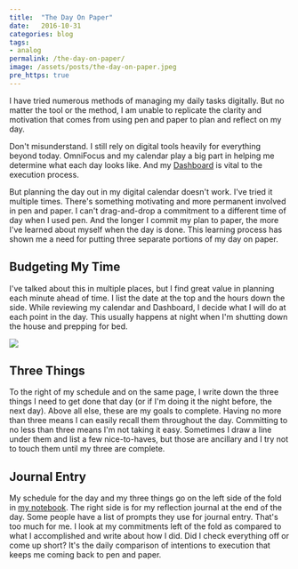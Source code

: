 ```yaml
---
title:  "The Day On Paper"
date:   2016-10-31
categories: blog
tags:
- analog
permalink: /the-day-on-paper/
image: /assets/posts/the-day-on-paper.jpeg
pre_https: true
---
```

I have tried numerous methods of managing my daily tasks digitally. But no matter the tool or the method, I am unable to replicate the clarity and motivation that comes from using pen and paper to plan and reflect on my day.
<!--more-->

Don't misunderstand. I still rely on digital tools heavily for everything beyond today. OmniFocus and my calendar play a big part in helping me determine what each day looks like. And my [Dashboard](http://joebuhlig.com/the-omnifocus-dashboard/) is vital to the execution process.

But planning the day out in my digital calendar doesn't work. I've tried it multiple times. There's something motivating and more permanent involved in pen and paper. I can't drag-and-drop a commitment to a different time of day when I used pen. And the longer I commit my plan to paper, the more I've learned about myself when the day is done. This learning process has shown me a need for putting three separate portions of my day on paper.

## Budgeting My Time

I've talked about this in multiple places, but I find great value in planning each minute ahead of time. I list the date at the top and the hours down the side. While reviewing my calendar and Dashboard, I decide what I will do at each point in the day. This usually happens at night when I'm shutting down the house and prepping for bed.

<img class="center-image post-image-small" src="http://joebuhlig.com/assets/posts_extra/the-day-on-paper/daily-time-budget.jpg" />

## Three Things

To the right of my schedule and on the same page, I write down the three things I need to get done that day (or if I'm doing it the night before, the next day). Above all else, these are my goals to complete. Having no more than three means I can easily recall them throughout the day. Committing to no less than three means I'm not taking it easy. Sometimes I draw a line under them and list a few nice-to-haves, but those are ancillary and I try not to touch them until my three are complete.

## Journal Entry

My schedule for the day and my three things go on the left side of the fold in [my notebook](http://joebuhlig.com/analog-writing-organization/). The right side is for my reflection journal at the end of the day. Some people have a list of prompts they use for journal entry. That's too much for me. I look at my commitments left of the fold as compared to what I accomplished and write about how I did. Did I check everything off or come up short? It's the daily comparison of intentions to execution that keeps me coming back to pen and paper.
